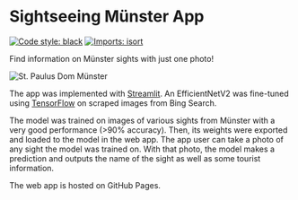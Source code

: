 # Sightseeing Münster App

[![Code style: black](https://img.shields.io/badge/code%20style-black-000000.svg)](https://github.com/psf/black)
[![Imports: isort](https://img.shields.io/badge/%20imports-isort-%231674b1?style=flat&labelColor=ef8336)](https://pycqa.github.io/isort/)

Find information on Münster sights with just one photo!


![St. Paulus Dom Münster](resources/demo_images/St.%20Paulus%20Dom.jpg)

The app was implemented with [Streamlit](https://docs.streamlit.io/). An EfficientNetV2 was fine-tuned using [TensorFlow](https://www.tensorflow.org/) on scraped images from Bing Search.

The model was trained on images of various sights from Münster with a very good performance (>90% accuracy). Then, its weights were exported and loaded to the model in the web app. The app user can take a photo of any sight the model was trained on. With that photo, the model makes a prediction and outputs the name of the sight as well as some tourist information.

The web app is hosted on GitHub Pages.
